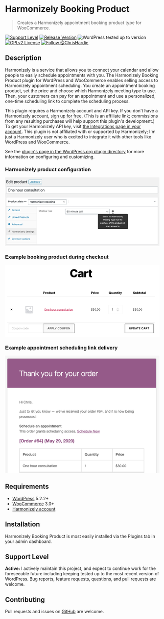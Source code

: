 # Harmonizely Booking Product

> Creates a Harmonizely appointment booking product type for WooCommerce.

[![Support Level](https://img.shields.io/badge/support-active-green.svg)](#support-level) [![Release Version](https://img.shields.io/github/tag/ChrisHardie/harmonizely-booking-product.svg?label=release)](https://github.com/ChrisHardie/harmonizely-booking-product/releases/latest) ![WordPress tested up to version](https://img.shields.io/wordpress/plugin/tested/harmonizely-booking-product) [![GPLv2 License](https://img.shields.io/github/license/ChrisHardie/harmonizely-booking-product.svg)](https://github.com/ChrisHardie/harmonizely-booking-product/blob/master/LICENSE.txt) [![Follow @ChrisHardie](https://img.shields.io/twitter/follow/ChrisHardie?style=social)](https://twitter.com/ChrisHardie)

## Description

Harmonizely is a service that allows you to connect your calendar and allow people to easily schedule appointments with you. The Harmonizely Booking Product plugin for WordPress and WooCommerce enables selling access to Harmonizely appointment scheduling. You create an appointment booking product, set the price and choose which Harmonizely meeting type to use. Then, your customers can pay for an appointment and use a personalized, one-time scheduling link to complete the scheduling process.

This plugin requires a Harmonizely account and API key. If you don't have a Harmonizely account, [sign up for free](https://harmonizely.com?fpr=chris39). (This is an affiliate link; commissions from any resulting purchases will help support this plugin's development.) To get your Harmonizely API key, visit [the Integrations page in your account](https://harmonizely.com/integrations). This plugin is not affiliated with or supported by Harmonizely; I'm just a Harmonizely user who is excited to integrate it with other tools like WordPress and WooCommerce.

See the [plugin's page in the WordPress.org plugin directory](https://wordpress.org/plugins/harmonizely-booking-product/) for more information on configuring and customizing.

### Harmonizely product configuration

![Harmonizely Product Configuration](.wordpress-org/screenshot-1.png)

### Example booking product during checkout

![Example booking product during checkout](.wordpress-org/screenshot-2.png)

### Example appointment scheduling link delivery

![Example appointment scheduling link delivery](.wordpress-org/screenshot-3.png)

## Requirements

* [WordPress](http://wordpress.org) 5.2.2+
* [WooCommerce](https://woocommerce.com) 3.0+
* [Harmonizely account](https://harmonizely.com?fpr=chris39)

## Installation

Harmonizely Booking Product is most easily installed via the Plugins tab in your admin dashboard.

## Support Level

**Active:** I actively maintain this project, and expect to continue work for the foreseeable future including keeping tested up to the most recent version of WordPress. Bug reports, feature requests, questions, and pull requests are welcome.

## Contributing

Pull requests and issues on [GitHub](https://github.com/ChrisHardie/harmonizely-booking-product) are welcome.